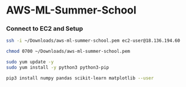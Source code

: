 # AWS-ML-Summer-School

### Connect to EC2 and Setup

```bash
ssh -i ~/Downloads/aws-ml-summer-school.pem ec2-user@18.136.194.60

chmod 0700 ~/Downloads/aws-ml-summer-school.pem

sudo yum update -y
sudo yum install -y python3 python3-pip

pip3 install numpy pandas scikit-learn matplotlib --user
```
